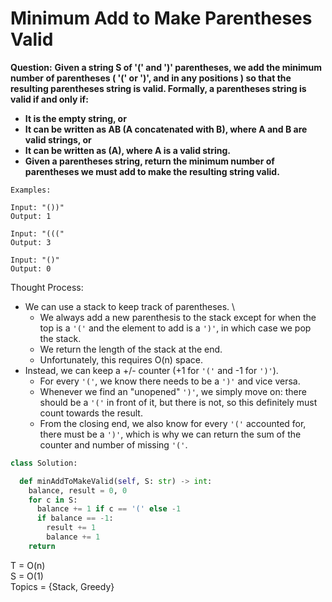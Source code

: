 # Minimum Add to Make Parentheses Valid

<b>Question:</b>
<b>Given a string S of '(' and ')' parentheses, we add the minimum number of parentheses ( '(' or ')', and in any positions ) so that the resulting parentheses string is valid.
Formally, a parentheses string is valid if and only if:</b>
* <b>It is the empty string, or</b>
* <b>It can be written as AB (A concatenated with B), where A and B are valid strings, or</b>
* <b>It can be written as (A), where A is a valid string.</b>
* <b>Given a parentheses string, return the minimum number of parentheses we must add to make the resulting string valid.</b>

```
Examples:

Input: "())"
Output: 1

Input: "((("
Output: 3

Input: "()"
Output: 0
```

Thought Process:
* We can use a stack to keep track of parentheses. \
  * We always add a new parenthesis to the stack except for when the top is a `'('` and the element to add is a `')'`, in which case we pop the stack.
  * We return the length of the stack at the end.
  * Unfortunately, this requires O(n) space.
* Instead, we can keep a +/- counter (+1 for `'('` and -1 for `')'`).
  * For every `'('`, we know there needs to be a `')'` and vice versa.
  * Whenever we find an "unopened" `')'`, we simply move on: there should be a `'('` in front of it, but there is not, so this definitely must count towards the result.
  * From the closing end, we also know for every `'('` accounted for, there must be a `')'`, which is why we can return the sum of the counter and number of missing `'('`.

```python
class Solution:

  def minAddToMakeValid(self, S: str) -> int:
    balance, result = 0, 0
    for c in S:
      balance += 1 if c == '(' else -1
      if balance == -1:
        result += 1
        balance += 1
    return 
```

T = O(n)  
S = O(1)  
Topics = {Stack, Greedy}

